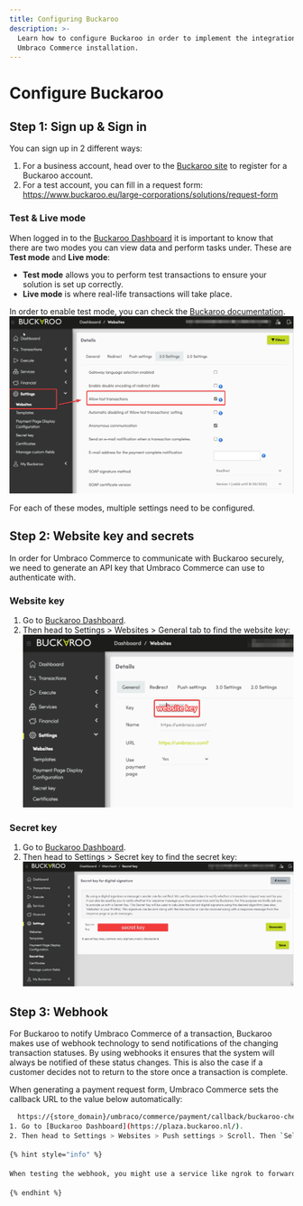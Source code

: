 ```yaml
---
title: Configuring Buckaroo
description: >-
  Learn how to configure Buckaroo in order to implement the integration with your
  Umbraco Commerce installation.
---
```


# Configure Buckaroo

## Step 1: Sign up & Sign in

You can sign up in 2 different ways:
1. For a business account, head over to the [Buckaroo site](https://www.buckaroo.eu/large-corporations/start) to register for a Buckaroo account.
2. For a test account, you can fill in a request form: https://www.buckaroo.eu/large-corporations/solutions/request-form

### Test & Live mode

When logged in to the [Buckaroo Dashboard](https://plaza.buckaroo.nl/) it is important to know that there are two modes you can view data and perform tasks under. These are **Test mode** and **Live mode**:
- **Test mode** allows you to perform test transactions to ensure your solution is set up correctly.
- **Live mode** is where real-life transactions will take place.

In order to enable test mode, you can check the [Buckaroo documentation](https://docs.buckaroo.io/docs/test-transactions#how-to-make-a-test-transaction).
![Enable test mode.](../media/buckaroo/enable-test-mode.png)

For each of these modes, multiple settings need to be configured.

## Step 2: Website key and secrets
In order for Umbraco Commerce to communicate with Buckaroo securely, we need to generate an API key that Umbraco Commerce can use to authenticate with.

### Website key
1. Go to [Buckaroo Dashboard](https://plaza.buckaroo.nl/).
2. Then head to Settings > Websites > General tab to find the website key:
![Website key.](../media/buckaroo/website-key.png)

### Secret key
1. Go to [Buckaroo Dashboard](https://plaza.buckaroo.nl/).
2. Then head to Settings > Secret key to find the secret key:
![Secret key in the Buckaroo Dashboard.](../media/buckaroo/secret-key.png)

## Step 3: Webhook
For Buckaroo to notify Umbraco Commerce of a transaction, Buckaroo makes use of webhook technology to send notifications of the changing transaction statuses. By using webhooks it ensures that the system will always be notified of these status changes. This is also the case if a customer decides not to return to the store once a transaction is complete.

When generating a payment request form, Umbraco Commerce sets the callback URL to the value below automatically:
```bash
  https://{store_domain}/umbraco/commerce/payment/callback/buckaroo-checkout/{payment_method_id}/```
1. Go to [Buckaroo Dashboard](https://plaza.buckaroo.nl/).
2. Then head to Settings > Websites > Push settings > Scroll. Then `Select push content type` and set it to `json`.

{% hint style="info" %}

When testing the webhook, you might use a service like ngrok to forward requests from a public domain to your localhost server. Then you need to set `Webhook hostname for test mode` value to be the public domain in order for it to work.

{% endhint %}

